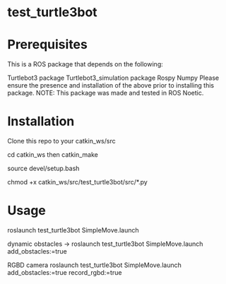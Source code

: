 # test_turtle3bot

# Prerequisites
This is a ROS package that depends on the following:

Turtlebot3 package
Turtlebot3_simulation package
Rospy
Numpy
Please ensure the presence and installation of the above prior to installing this package. NOTE: This package was made and tested in ROS Noetic.

# Installation
Clone this repo to your catkin_ws/src

cd catkin_ws then catkin_make

source devel/setup.bash

chmod +x catkin_ws/src/test_turtle3bot/src/*.py 

# Usage

roslaunch test_turtle3bot SimpleMove.launch

dynamic obstacles -> roslaunch test_turtle3bot SimpleMove.launch add_obstacles:=true

RGBD camera roslaunch test_turtle3bot SimpleMove.launch add_obstacles:=true record_rgbd:=true
